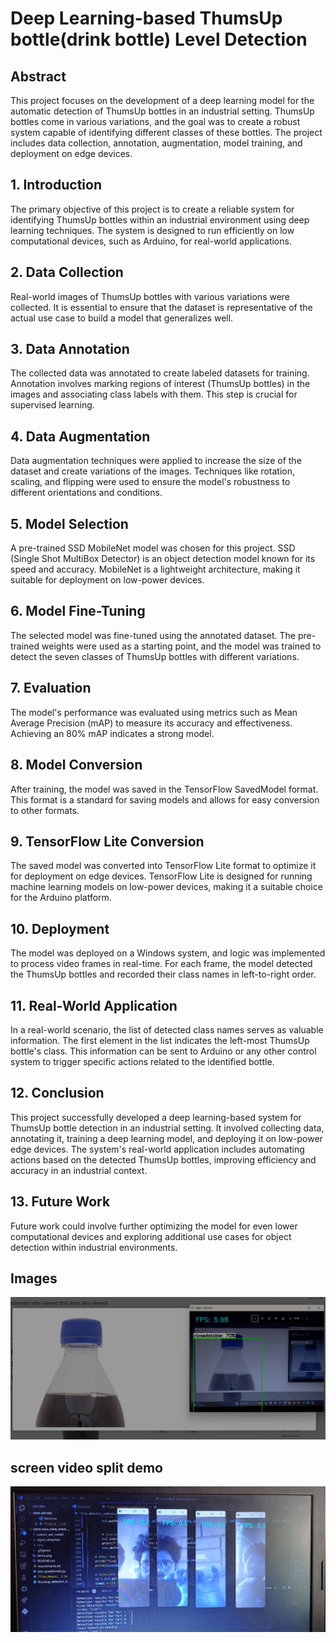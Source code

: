# Deep Learning-based ThumsUp bottle(drink bottle) Level Detection

## Abstract

This project focuses on the development of a deep learning model for the automatic detection of ThumsUp bottles in an industrial setting. ThumsUp bottles come in various variations, and the goal was to create a robust system capable of identifying different classes of these bottles. The project includes data collection, annotation, augmentation, model training, and deployment on edge devices.

## 1. Introduction

The primary objective of this project is to create a reliable system for identifying ThumsUp bottles within an industrial environment using deep learning techniques. The system is designed to run efficiently on low computational devices, such as Arduino, for real-world applications.

## 2. Data Collection

Real-world images of ThumsUp bottles with various variations were collected. It is essential to ensure that the dataset is representative of the actual use case to build a model that generalizes well.

## 3. Data Annotation

The collected data was annotated to create labeled datasets for training. Annotation involves marking regions of interest (ThumsUp bottles) in the images and associating class labels with them. This step is crucial for supervised learning.

## 4. Data Augmentation

Data augmentation techniques were applied to increase the size of the dataset and create variations of the images. Techniques like rotation, scaling, and flipping were used to ensure the model's robustness to different orientations and conditions.

## 5. Model Selection

A pre-trained SSD MobileNet model was chosen for this project. SSD (Single Shot MultiBox Detector) is an object detection model known for its speed and accuracy. MobileNet is a lightweight architecture, making it suitable for deployment on low-power devices.

## 6. Model Fine-Tuning

The selected model was fine-tuned using the annotated dataset. The pre-trained weights were used as a starting point, and the model was trained to detect the seven classes of ThumsUp bottles with different variations.

## 7. Evaluation

The model's performance was evaluated using metrics such as Mean Average Precision (mAP) to measure its accuracy and effectiveness. Achieving an 80% mAP indicates a strong model.

## 8. Model Conversion

After training, the model was saved in the TensorFlow SavedModel format. This format is a standard for saving models and allows for easy conversion to other formats.

## 9. TensorFlow Lite Conversion

The saved model was converted into TensorFlow Lite format to optimize it for deployment on edge devices. TensorFlow Lite is designed for running machine learning models on low-power devices, making it a suitable choice for the Arduino platform.

## 10. Deployment

The model was deployed on a Windows system, and logic was implemented to process video frames in real-time. For each frame, the model detected the ThumsUp bottles and recorded their class names in left-to-right order.

## 11. Real-World Application

In a real-world scenario, the list of detected class names serves as valuable information. The first element in the list indicates the left-most ThumsUp bottle's class. This information can be sent to Arduino or any other control system to trigger specific actions related to the identified bottle.

## 12. Conclusion

This project successfully developed a deep learning-based system for ThumsUp bottle detection in an industrial setting. It involved collecting data, annotating it, training a deep learning model, and deploying it on low-power edge devices. The system's real-world application includes automating actions based on the detected ThumsUp bottles, improving efficiency and accuracy in an industrial context.

## 13. Future Work

Future work could involve further optimizing the model for even lower computational devices and exploring additional use cases for object detection within industrial environments.

## Images

![Image 1](demo.png)

## screen video split demo

![Image 2](demo_image_split_detection.jpg)

